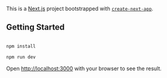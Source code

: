 This is a [Next.js](https://nextjs.org/) project bootstrapped with [`create-next-app`](https://github.com/vercel/next.js/tree/canary/packages/create-next-app).

## Getting Started

```bash

npm install

npm run dev
```

Open [http://localhost:3000](http://localhost:3000) with your browser to see the result.
